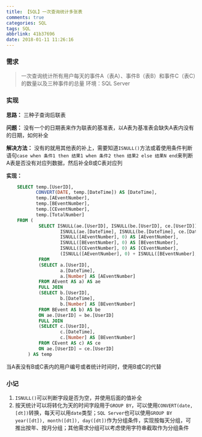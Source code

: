 ```yaml
---
title: 【SQL】一次查询统计多张表
comments: true
categories: SQL
tags: SQL
abbrlink: 41b37696
date: 2018-01-11 11:26:16
---
```


### 需求
> 一次查询统计所有用户每天的事件A（表A）、事件B（表B）和事件C（表C）的数量以及三种事件的总量
环境：SQL Server

### 实现
**思路：** 三种子查询后联表

**问题：** 没有一个的日期表来作为联表的基准表，以A表为基准表会缺失A表内没有的日期，如何补全

**解决方法：** 没有的就用其他表的补上，需要知道`ISNULL()`方法或着使用条件判断语句`case when 条件1 then 结果1 when 条件2 then 结果2 else 结果N end`来判断A表是否没有对应列数据，然后补全B或C表对应列

**实现：**
```sql
	SELECT temp.[UserID],
		   CONVERT(DATE, temp.[DateTime]) AS [DateTime],
		   temp.[AEventNumber],
		   temp.[BEventNumber],
		   temp.[CEventNumber],
		   temp.[TotalNumber]
	FROM (
			SELECT ISNULL(ae.[UserID], ISNULL(be.[UserID], ce.[UserID])) AS [UserID],
					ISNULL(ae.[DateTime], ISNULL(be.[DateTime], ce.[DateTime])) AS [DateTime],
					ISNULL([AEventNumber], 0) AS [AEventNumber],
					ISNULL([BEventNumber], 0) AS [BEventNumber],
					ISNULL([CEventNumber], 0) AS [CEventNumber],
					(ISNULL([AEventNumber], 0) + ISNULL([BEventNumber], 0) + ISNULL([CEventNumber], 0)) as TotalNumber
			FROM
			(SELECT a.[UserID],
					a.[DateTime],
				    a.[Number] AS [AEventNumber]
		    FROM AEvent AS a) AS ae
			FULL JOIN
			(SELECT b.[UserID],
					b.[DateTime],
				    b.[Number] AS [BEventNumber]
		    FROM BEvent AS b) AS be
			ON ae.[UserID] = be.[UserID]
			FULL JOIN
			(SELECT c.[UserID],
					c.[DateTime],
				    c.[Number] AS [BEventNumber]
		    FROM CEvent AS c) AS ce
			ON ae.[UserID] = ce.[UserID]
		) AS temp
```
当A表没有B或C表内的用户编号或者统计时间时，使用B或C的代替

### 小记
1. `ISNULL()`可以判断字段是否为空，并使用后面的值补全
2. 按天统计可以将转化为天的时间字段用于`GROUP BY`，可以使用`CONVERT(date, [dt])`转换，每天可以用`date`类型；`SQL Server`也可以使用`GROUP BY year([dt]), month([dt]), day([dt])`作为分组条件，实现按每天分组，可推出按年、按月分组；其他需求分组可以考虑使用字符串截取作为分组条件
